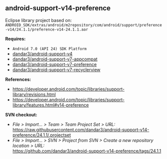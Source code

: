 ## android-support-v14-preference

Eclipse library project based on:<br/>
`ANDROID_SDK/extras/android/m2repository/com/android/support/preference-v14/24.1.1/preference-v14-24.1.1.aar`

**Requires:**
- `Android 7.0 (API 24) SDK Platform`
- [dandar3/android-support-v4](https://github.com/dandar3/android-support-v4)
- [dandar3/android-support-v7-appcompat](https://github.com/dandar3/android-support-v7-appcompat)
- [dandar3/android-support-v7-preference](https://github.com/dandar3/android-support-v7-preference)
- [dandar3/android-support-v7-recyclerview](https://github.com/dandar3/android-support-v7-recyclerview)

**References:**
- https://developer.android.com/topic/libraries/support-library/revisions.html
- https://developer.android.com/topic/libraries/support-library/features.html#v14-preference

**SVN checkout:**
- _File > Import... > Team > Team Project Set > URL:_<br/>
  https://raw.githubusercontent.com/dandar3/android-support-v14-preference/24.1.1/.projectset
- _File > Import... > SVN > Project from SVN > Create a new repository location > URL:_<br/>
  https://github.com/dandar3/android-support-v14-preference/tags/24.1.1